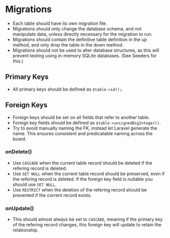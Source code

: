 # Migrations
- Each table should have its own migration file.
- Migrations should only change the database schema, and not manipulate data, unless directly necessary for the migration to run.
- Migrations should contain the definitive table definition in the up method, and only drop the table in the down method.
- Migrations should not be used to alter database structures, as this will prevent testing using in-memory SQLite databases. (See Seeders for this.)

## Primary Keys
- All primary keys should be defined as `$table->id();`.

## Foreign Keys
- Foreign keys should be set on all fields that refer to another table.
- Foreign key fields should be defined as `$table->unsignedBigInteger()`.
- Try to avoid manually naming the FK, instead let Laravel generate the name. This ensures consistent and predicatable naming across the board.

### onDelete()
- Use `CASCADE` when the current table record should be deleted if the refering record is deleted.
- Use `SET NULL` when the current table record should be preserved, even if the refering record is deleted. If the foreign key field is nullable you should use `SET NULL`.
- Use `RESTRICT` when the deletion of the refering record should be prevented if the current record exists.

### onUpdate()
- This should almost always be set to `CASCADE`, meaning if the primary key of the refering record changes, this foreign key will update to retain the relationship.
